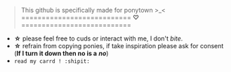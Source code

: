 > This github is specifically made for ponytown >_<
 =========================== **♡** ===========================
- **☆** please feel free to cuds or interact with me, I don't *bite*.
- **☆** refrain from copying ponies, if take inspiration please ask for consent (**If I turn it down then no is a** ___no___)
- `` read my carrd ! :shipit: ``
 <!--
**zcsaix/zcsaix** is a ✨ _special_ ✨ repository because its `README.md` (this file) appears on your GitHub profile.

Here are some ideas to get you started:

- 🔭 I’m currently working on ...
- 🌱 I’m currently learning ...
- 👯 I’m looking to collaborate on ...
- 🤔 I’m looking for help with ...
- 💬 Ask me about ...
- 📫 How to reach me: ...
- 😄 Pronouns: ...
- ⚡ Fun fact: ...
-->
